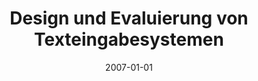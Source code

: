 ---
abstract: ''
authors:
- Thomas Költringer
date: '2007-01-01'
featured: false
links:
- name: Publik
  url: https://publik.tuwien.ac.at/showentry.php?ID=169707&lang=2
publication_types:
- '7'
publishDate: '2007-01-01'
title: Design und Evaluierung von Texteingabesystemen
url_pdf: ''
---